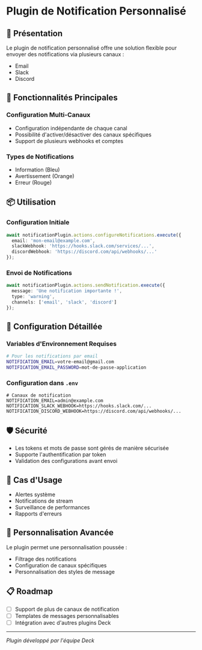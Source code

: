 # Plugin de Notification Personnalisé

## 🔔 Présentation

Le plugin de notification personnalisé offre une solution flexible pour envoyer des notifications via plusieurs canaux :
- Email
- Slack
- Discord

## 🚀 Fonctionnalités Principales

### Configuration Multi-Canaux
- Configuration indépendante de chaque canal
- Possibilité d'activer/désactiver des canaux spécifiques
- Support de plusieurs webhooks et comptes

### Types de Notifications
- Information (Bleu)
- Avertissement (Orange)
- Erreur (Rouge)

## 📦 Utilisation

### Configuration Initiale

```typescript
await notificationPlugin.actions.configureNotifications.execute({
  email: 'mon-email@example.com',
  slackWebhook: 'https://hooks.slack.com/services/...',
  discordWebhook: 'https://discord.com/api/webhooks/...'
});
```

### Envoi de Notifications

```typescript
await notificationPlugin.actions.sendNotification.execute({
  message: 'Une notification importante !',
  type: 'warning',
  channels: ['email', 'slack', 'discord']
});
```

## 🔧 Configuration Détaillée

### Variables d'Environnement Requises

```bash
# Pour les notifications par email
NOTIFICATION_EMAIL=votre-email@gmail.com
NOTIFICATION_EMAIL_PASSWORD=mot-de-passe-application
```

### Configuration dans `.env`

```env
# Canaux de notification
NOTIFICATION_EMAIL=admin@example.com
NOTIFICATION_SLACK_WEBHOOK=https://hooks.slack.com/...
NOTIFICATION_DISCORD_WEBHOOK=https://discord.com/api/webhooks/...
```

## 🛡️ Sécurité

- Les tokens et mots de passe sont gérés de manière sécurisée
- Supporte l'authentification par token
- Validation des configurations avant envoi

## 🔮 Cas d'Usage

- Alertes système
- Notifications de stream
- Surveillance de performances
- Rapports d'erreurs

## 🔬 Personnalisation Avancée

Le plugin permet une personnalisation poussée :
- Filtrage des notifications
- Configuration de canaux spécifiques
- Personnalisation des styles de message

## 📋 Roadmap

- [ ] Support de plus de canaux de notification
- [ ] Templates de messages personnalisables
- [ ] Intégration avec d'autres plugins Deck

---

*Plugin développé par l'équipe Deck*
